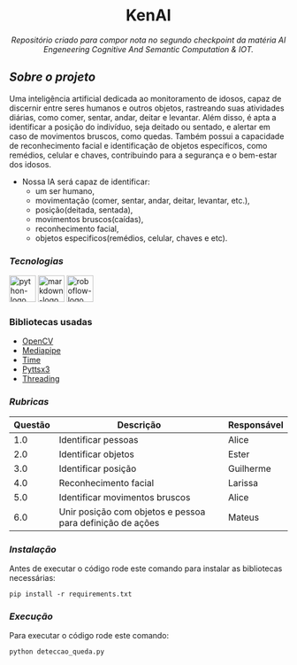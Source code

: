 <h1 align="center">KenAI</h1>
<p align="center"><i>Repositório criado para compor nota no segundo checkpoint da matéria AI Engeneering Cognitive And Semantic Computation & IOT.</i></p>

## *Sobre o projeto*
Uma inteligência artificial dedicada ao monitoramento de idosos, capaz de discernir entre seres humanos e outros objetos, rastreando suas atividades diárias, como comer, sentar, andar, deitar e levantar. Além disso, é apta a identificar a posição do indivíduo, seja deitado ou sentado, e alertar em caso de movimentos bruscos, como quedas. Também possui a capacidade de reconhecimento facial e identificação de objetos específicos, como remédios, celular e chaves, contribuindo para a segurança e o bem-estar dos idosos.

- Nossa IA será capaz de identificar:
  - um ser humano,
  - movimentação (comer, sentar, andar, deitar, levantar, etc.),
  - posição(deitada, sentada),
  - movimentos bruscos(caídas),
  - reconhecimento facial,
  - objetos especificos(remédios, celular, chaves e etc).

### *Tecnologias*
<p display="inline-block">
  <img width="48" src="https://cdn.jsdelivr.net/gh/devicons/devicon/icons/python/python-original.svg" alt="python-logo"/>
  <img width="48" src="https://cdn.jsdelivr.net/gh/devicons/devicon/icons/markdown/markdown-original.svg" alt="markdown-logo"/>
  <img width="48" src="https://assets-global.website-files.com/5f6bc60e665f54545a1e52a5/60e7a074afbe8f09b4e86de5_roboflow_logomark_flat_round.svg" alt="roboflow-logo"/>
</p>

### Bibliotecas usadas
- [OpenCV](https://opencv.org/)
- [Mediapipe](https://ai.google.dev/edge/mediapipe/solutions/examples?hl=pt-br)
- [Time](https://docs.python.org/3/library/time.html)
- [Pyttsx3](https://pyttsx3.readthedocs.io/en/latest/)
- [Threading](https://docs.python.org/3/library/threading.html)

### *Rubricas*

<table>
    <thead>
        <th>Questão</th>
        <th>Descrição</th>
        <th>Responsável</th>
    </thead>
    <tbody>
        <tr>
            <td>1.0</td>
            <td>Identificar pessoas</td>
            <td>Alice</td>
        </tr>
        <tr>
            <td>2.0</td>
            <td>Identificar objetos</td>
            <td>Ester</td>
        </tr>
        <tr>
            <td>3.0</td>
            <td>Identificar posição</td>
            <td>Guilherme</td>
        </tr>
        <tr>
            <td>4.0</td>
            <td>Reconhecimento facial </td>
            <td>Larissa</td>
        </tr>
        <tr>
            <td>5.0</td>
            <td>Identificar movimentos bruscos</td>
            <td>Alice</td>
        </tr>
        <tr>
            <td>6.0</td>
            <td>Unir posição com objetos e pessoa para definição de ações</td>
            <td>Mateus</td>
        </tr>
    </tbody>
</table>

### *Instalação*
Antes de executar o código rode este comando para instalar as bibliotecas necessárias:

```
pip install -r requirements.txt
```

### *Execução*
Para executar o código rode este comando:

```
python deteccao_queda.py
```